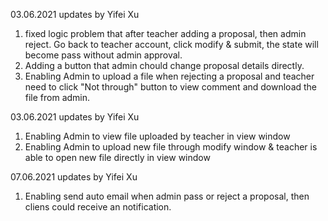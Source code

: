 03.06.2021 updates by Yifei Xu
1.	fixed logic problem that after teacher adding a proposal, then admin reject. Go back to teacher account, click modify & submit, the state will become pass without admin approval.
2.	Adding a button that admin chould change proposal details directly.
3.	Enabling Admin to upload a file when rejecting a proposal and teacher need to click "Not through" button to view comment and download the file from admin.

03.06.2021 updates by Yifei Xu
1.	Enabling Admin to view file uploaded by teacher in view window
2.	Enabling Admin to upload new file through modify window & teacher is able to open new file directly in view window

07.06.2021 updates by Yifei Xu
1.	Enabling send auto email when admin pass or reject a proposal, then cliens could receive an notification.
